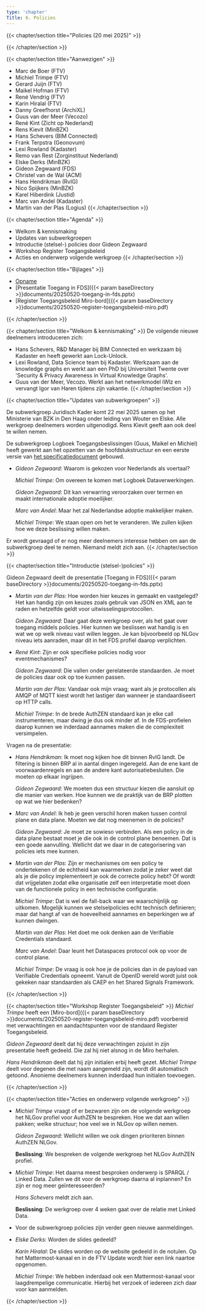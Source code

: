 ```yaml
---
type: 'chapter'
Title: 6. Policies
---
```


{{< chapter/section title="Policies (20 mei 2025)" >}}

{{< /chapter/section >}}

{{< chapter/section title="Aanwezigen" >}}
- Marc de Boer (FTV)
- Michiel Trimpe (FTV)
- Gerard Juijn (FTV)
- Maikel Hofman (FTV)
- René Vendrig (FTV)
- Karin Hiralal (FTV)
- Danny Greefhorst (ArchiXL)
- Guus van der Meer (Vecozo)
- René Kint (Zicht op Nederland)
- Rens Kievit (MinBZK)
- Hans Schevers (BIM Connected)
- Frank Terpstra (Geonovum)
- Lexi Rowland (Kadaster)
- Remo van Rest (Zorginstituut Nederland)
- Elske Derks (MinBZK)
- Gideon Zegwaard (FDS)
- Christel van de Wal (ACM)
- Hans Hendrikman (RvIG)
- Nico Spijkers (MinBZK)
- Karel Hiberdink (Justid)
- Marc van Andel (Kadaster)
- Martin van der Plas (Logius)
{{< /chapter/section >}}

{{< chapter/section title="Agenda" >}}
- Welkom & kennismaking 
- Updates van subwerkgroepen 
- Introductie (stelsel-) policies door Gideon Zegwaard 
- Workshop Register Toegangsbeleid 
- Acties en onderwerp volgende werkgroep 
{{< /chapter/section >}}

{{< chapter/section title="Bijlages" >}} 
- [Opname](https://github.com/VNG-Realisatie/ftv/raw/refs/heads/main/static/videos/20250520-policies.mp4)
- [Presentatie Toegang in FDS]({{< param baseDirectory >}}documents/20250520-toegang-in-fds.pptx)
- [Register Toegangsbeleid Miro-bord]({{< param baseDirectory >}}documents/20250520-register-toegangsbeleid-miro.pdf)

{{< /chapter/section >}}

{{< chapter/section title="Welkom & kennismaking" >}}
De volgende nieuwe deelnemers introduceren zich:
- Hans Schevers, R&D Manager bij BIM Connected en werkzaam bij Kadaster en heeft gewerkt aan Lock-Unlock.
- Lexi Rowland, Data Science team bij Kadaster. Werkzaam aan de knowledge graphs en werkt aan een PhD bij Universiteit Twente over 'Security & Privacy Awareness in Virtual Knowledge Graphs'.
- Guus van der Meer, Vecozo. Werkt aan het netwerkmodel iWlz en vervangt Igor van Haren tijdens zijn vakantie.
{{< /chapter/section >}}

{{< chapter/section title="Updates van subwerkgroepen" >}}

De subwerkgroep Juridisch Kader komt 22 mei 2025 samen op het Ministerie van BZK in Den Haag onder leiding van Wouter en Elske. Alle werkgroep deelnemers worden uitgenodigd. Rens Kievit geeft aan ook deel te willen nemen.

De subwerkgroep Logboek Toegangsbeslissingen (Guus, Maikel en Michiel) heeft gewerkt aan het opzetten van de hoofdstukstructuur en een eerste versie van [het specificatiedocument](https://vng-realisatie.github.io/logboek-toegangsbeslissingen) gebouwd. 

- *Gideon Zegwaard*: Waarom is gekozen voor Nederlands als voertaal?

  *Michiel Trimpe*: Om overeen te komen met Logboek Dataverwerkingen.

  *Gideon Zegwaard*: Dit kan verwarring veroorzaken over termen en maakt internationale adoptie moeilijker.

  *Marc van Andel*: Maar het zal Nederlandse adoptie makkelijker maken.

  *Michiel Trimpe*: We staan open om het te veranderen. We zullen kijken hoe we deze beslissing willen maken.

Er wordt gevraagd of er nog meer deelnemers interesse hebben om aan de subwerkgroep deel te nemen. Niemand meldt zich aan.
{{< /chapter/section >}}

{{< chapter/section title="Introductie (stelsel-)policies" >}}

Gideon Zegwaard deelt de presentatie [Toegang in FDS]({{< param baseDirectory >}}documents/20250520-toegang-in-fds.pptx)

- *Martin van der Plas*: Hoe worden hier keuzes in gemaakt en vastgelegd? Het kan handig zijn om keuzes zoals gebruik van JSON en XML aan te raden en hetzelfde geldt voor uitwisselingsprotocollen.

  *Gideon Zegwaard*: Daar gaat deze werkgroep over, als het gaat over toegang middels policies. Hier kunnen we beslissen wat handig is en wat we op welk niveau vast willen leggen. Je kan bijvoorbeeld op NLGov niveau iets aanraden, maar dit in het FDS profiel daarop verplichten.

- *René Kint*: Zijn er ook specifieke policies nodig voor eventmechanismes? 

  *Gideon Zegwaard*: Die vallen onder gerelateerde standaarden. Je moet de policies daar ook op toe kunnen passen.

  *Martin van der Plas*: Vandaar ook mijn vraag; want als je protocollen als AMQP of MQTT kiest wordt het lastiger dan wanneer je standaardiseert op HTTP calls.

  *Michiel Trimpe*: In de brede AuthZEN standaard kan je elke call instrumenteren, maar dwing je dus ook minder af. In de FDS-profielen daarop kunnen we inderdaad aannames maken die de complexiteit versimpelen.

Vragen na de presentatie:

- *Hans Hendrikman*: Ik moet nog kijken hoe dit binnen RvIG landt. De filtering is binnen BRP al in aantal dingen ingeregeld. Aan de ene kant de voorwaardenregels en aan de andere kant autorisatiebesluiten. Die moeten op elkaar ingrijpen.

  *Gideon Zegwaard*: We moeten dus een structuur kiezen die aansluit op die manier van werken. Hoe kunnen we de praktijk van de BRP plotten op wat we hier bedenken?

- *Marc van Andel*: Ik heb je geen verschil horen maken tussen control plane en data plane. Moeten we dat nog meenemen in de policies?

  *Gideon Zegwaard*: Je moet ze sowieso verbinden. Als een policy in de data plane bestaat moet je die ook in de control plane benoemen. Dat is een goede aanvulling. Wellicht dat we daar in de categorisering van policies iets mee kunnen.

- *Martin van der Plas*: Zijn er mechanismes om een policy te ondertekenen of de echtheid kan waarmerken zodat je zeker weet dat als je die policy implementeert je ook de correcte policy hebt? Of wordt dat vrijgelaten zodat elke organisatie zelf een interpretatie moet doen van de functionele policy in een technische configuratie.

  *Michiel Trimpe*: Dat is wel de fall-back waar we waarschijnlijk op uitkomen. Mogelijk kunnen we stelselpolicies echt technisch definieren; maar dat hangt af van de hoeveelheid aannames en beperkingen we af kunnen dwingen.

  *Martin van der Plas*: Het doet me ook denken aan de Verifiable Credentials standaard.

  *Marc van Andel*: Daar leunt het Dataspaces protocol ook op voor de control plane.

  *Michiel Trimpe*: De vraag is ook hoe je de policies dan in de payload van Verifiable Credentials opneemt. Vanuit de OpenID wereld wordt juist ook gekeken naar standaarden als CAEP en het Shared Signals Framework.

{{< /chapter/section >}}

{{< chapter/section title="Workshop Register Toegangsbeleid" >}}
*Michiel Trimpe* heeft een [Miro-bord]({{< param baseDirectory >}}documents/20250520-register-toegangsbeleid-miro.pdf) voorbereid met verwachtingen en aandachtspunten voor de standaard Register Toegangsbeleid.

*Gideon Zegwaard* deelt dat hij deze verwachtingen zojuist in zijn presentatie heeft gedeeld. Die zal hij niet alsnog in de Miro herhalen.

*Hans Hendrikman* deelt dat hij zijn initialen erbij heeft gezet. *Michiel Trimpe* deelt voor degenen die met naam aangemeld zijn, wordt dit automatisch getoond. Anonieme deelnemers kunnen inderdaad hun initialen toevoegen.

{{< /chapter/section >}}

{{< chapter/section title="Acties en onderwerp volgende werkgroep" >}}

- *Michiel Trimpe* vraagt of er bezwaren zijn om de volgende werkgroep het NLGov profiel voor AuthZEN te bespreken. Hoe we dat aan willen pakken; welke structuur; hoe veel we in NLGov op willen nemen.

  *Gideon Zegwaard*: Wellicht willen we ook dingen prioriteren binnen AuthZEN NLGov.

  **Beslissing**: We bespreken de volgende werkgroep het NLGov AuthZEN profiel.

- *Michiel Trimpe*: Het daarna meest besproken onderwerp is SPARQL / Linked Data. Zullen we dit voor de werkgroep daarna al inplannen? En zijn er nog meer geïnteresseerden?

  *Hans Schevers* meldt zich aan.

  **Beslissing**: De werkgroep over 4 weken gaat over de relatie met Linked Data.

- Voor de subwerkgroep policies zijn verder geen nieuwe aanmeldingen.

- *Elske Derks*: Worden de slides gedeeld?

  *Karin Hiralal*: De slides worden op de website gedeeld in de notulen. Op het Mattermost-kanaal en in de FTV Update wordt hier een link naartoe opgenomen.

  *Michiel Trimpe*: We hebben inderdaad ook een Mattermost-kanaal voor laagdrempelige communicatie. Hierbij het verzoek of iedereen zich daar voor kan aanmelden.

{{< /chapter/section >}}
